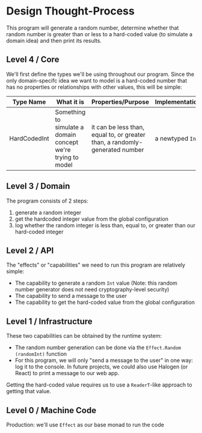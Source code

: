 # Design Thought-Process

This program will generate a random number, determine whether that random number is greater than or less to a hard-coded value (to simulate a domain idea) and then print its results.

## Level 4 / Core

We'll first define the types we'll be using throughout our program. Since the only domain-specifc idea we want to model is a hard-coded number that has no properties or relationships with other values, this will be simple:

| Type Name | What it is | Properties/Purpose | Implementation
| - | - | - | - |
| HardCodedInt | Something to simulate a domain concept we're trying to model | it can be less than, equal to, or greater than, a randomly-generated number | a newtyped `Int`

## Level 3 / Domain

The program consists of 2 steps:
1. generate a random integer
2. get the hardcoded integer value from the global configuration
3. log whether the random integer is less than, equal to, or greater than our hard-coded integer

## Level 2 / API

The "effects" or "capabilities" we need to run this program are relatively simple:
- The capability to generate a random `Int` value (Note: this random number generator does not need cryptography-level security)
- The capability to send a message to the user
- The capability to get the hard-coded value from the global configuration

## Level 1 / Infrastructure

These two capabilities can be obtained by the runtime system:
- The random number generation can be done via the `Effect.Random (randomInt)` function
- For this program, we will only "send a message to the user" in one way: log it to the console. In future projects, we could also use Halogen (or React) to print a message to our web app.

Getting the hard-coded value requires us to use a `ReaderT`-like approach to getting that value.

## Level 0 / Machine Code

Production: we'll use `Effect` as our base monad to run the code
